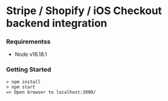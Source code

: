 # Stripe / Shopify / iOS Checkout backend integration

### Requirementss
* Node v16.18.1

### Getting Started

```
> npm install
> npm start
=> Open browser to localhost:3000/
```
